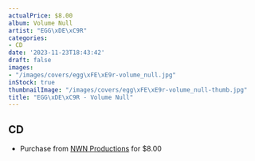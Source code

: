 ```yaml
---
actualPrice: $8.00
album: Volume Null
artist: "EGG\xDE\xC9R"
categories:
- CD
date: '2023-11-23T18:43:42'
draft: false
images:
- "/images/covers/egg\xFE\xE9r-volume_null.jpg"
inStock: true
thumbnailImage: "/images/covers/egg\xFE\xE9r-volume_null-thumb.jpg"
title: "EGG\xDE\xC9R - Volume Null"
---
```


## CD
* Purchase from [NWN Productions](http://shop.nwnprod.com/index.php?route=product/product&path=93&product_id=3401&sort=pd.name&order=ASC) for $8.00
